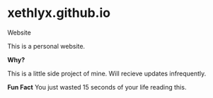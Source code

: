 # xethlyx.github.io
Website

This is a personal website.

**Why?**

This is a little side project of mine. Will recieve updates infrequently.

**Fun Fact**
You just wasted 15 seconds of your life reading this.
